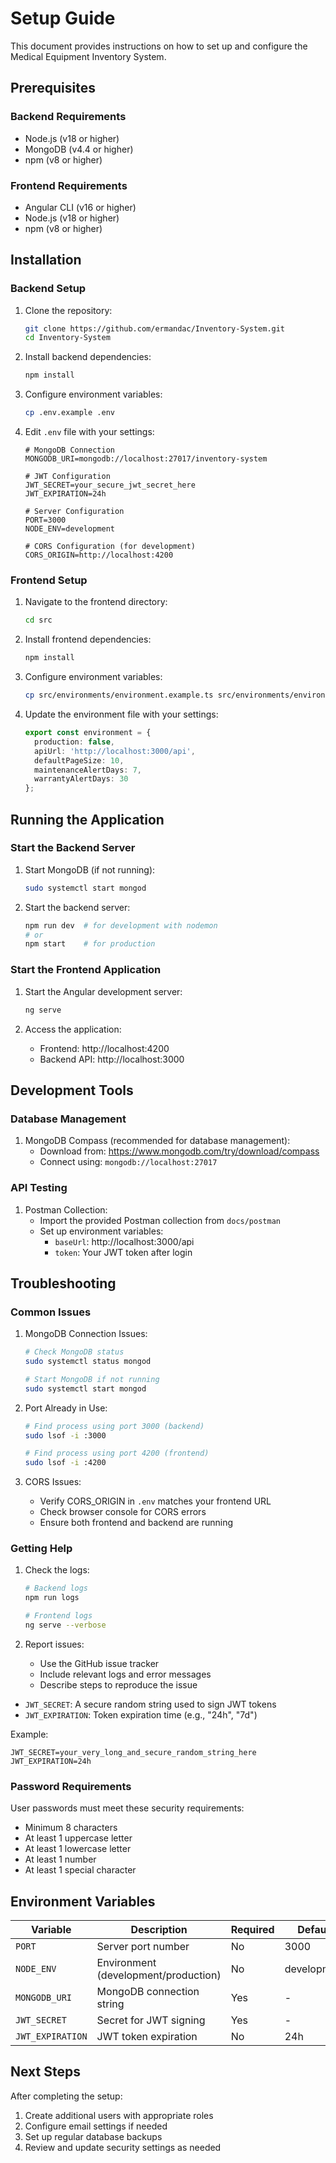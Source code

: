 # Setup Guide

This document provides instructions on how to set up and configure the Medical Equipment Inventory System.

## Prerequisites

### Backend Requirements
- Node.js (v18 or higher)
- MongoDB (v4.4 or higher)
- npm (v8 or higher)

### Frontend Requirements
- Angular CLI (v16 or higher)
- Node.js (v18 or higher)
- npm (v8 or higher)

## Installation

### Backend Setup

1. Clone the repository:
   ```bash
   git clone https://github.com/ermandac/Inventory-System.git
   cd Inventory-System
   ```

2. Install backend dependencies:
   ```bash
   npm install
   ```

3. Configure environment variables:
   ```bash
   cp .env.example .env
   ```

4. Edit `.env` file with your settings:
   ```env
   # MongoDB Connection
   MONGODB_URI=mongodb://localhost:27017/inventory-system
   
   # JWT Configuration
   JWT_SECRET=your_secure_jwt_secret_here
   JWT_EXPIRATION=24h
   
   # Server Configuration
   PORT=3000
   NODE_ENV=development
   
   # CORS Configuration (for development)
   CORS_ORIGIN=http://localhost:4200
   ```

### Frontend Setup

1. Navigate to the frontend directory:
   ```bash
   cd src
   ```

2. Install frontend dependencies:
   ```bash
   npm install
   ```

3. Configure environment variables:
   ```bash
   cp src/environments/environment.example.ts src/environments/environment.ts
   ```

4. Update the environment file with your settings:
   ```typescript
   export const environment = {
     production: false,
     apiUrl: 'http://localhost:3000/api',
     defaultPageSize: 10,
     maintenanceAlertDays: 7,
     warrantyAlertDays: 30
   };
   ```

## Running the Application

### Start the Backend Server

1. Start MongoDB (if not running):
   ```bash
   sudo systemctl start mongod
   ```

2. Start the backend server:
   ```bash
   npm run dev  # for development with nodemon
   # or
   npm start    # for production
   ```

### Start the Frontend Application

1. Start the Angular development server:
   ```bash
   ng serve
   ```

2. Access the application:
   - Frontend: http://localhost:4200
   - Backend API: http://localhost:3000

## Development Tools

### Database Management

1. MongoDB Compass (recommended for database management):
   - Download from: https://www.mongodb.com/try/download/compass
   - Connect using: `mongodb://localhost:27017`

### API Testing

1. Postman Collection:
   - Import the provided Postman collection from `docs/postman`
   - Set up environment variables:
     - `baseUrl`: http://localhost:3000/api
     - `token`: Your JWT token after login

## Troubleshooting

### Common Issues

1. MongoDB Connection Issues:
   ```bash
   # Check MongoDB status
   sudo systemctl status mongod
   
   # Start MongoDB if not running
   sudo systemctl start mongod
   ```

2. Port Already in Use:
   ```bash
   # Find process using port 3000 (backend)
   sudo lsof -i :3000
   
   # Find process using port 4200 (frontend)
   sudo lsof -i :4200
   ```

3. CORS Issues:
   - Verify CORS_ORIGIN in `.env` matches your frontend URL
   - Check browser console for CORS errors
   - Ensure both frontend and backend are running

### Getting Help

1. Check the logs:
   ```bash
   # Backend logs
   npm run logs
   
   # Frontend logs
   ng serve --verbose
   ```

2. Report issues:
   - Use the GitHub issue tracker
   - Include relevant logs and error messages
   - Describe steps to reproduce the issue

- `JWT_SECRET`: A secure random string used to sign JWT tokens
- `JWT_EXPIRATION`: Token expiration time (e.g., "24h", "7d")

Example:
```
JWT_SECRET=your_very_long_and_secure_random_string_here
JWT_EXPIRATION=24h
```

### Password Requirements

User passwords must meet these security requirements:
- Minimum 8 characters
- At least 1 uppercase letter
- At least 1 lowercase letter
- At least 1 number
- At least 1 special character

## Environment Variables

| Variable | Description | Required | Default |
|----------|-------------|----------|---------|
| `PORT` | Server port number | No | 3000 |
| `NODE_ENV` | Environment (development/production) | No | development |
| `MONGODB_URI` | MongoDB connection string | Yes | - |
| `JWT_SECRET` | Secret for JWT signing | Yes | - |
| `JWT_EXPIRATION` | JWT token expiration | No | 24h |

## Next Steps

After completing the setup:
1. Create additional users with appropriate roles
2. Configure email settings if needed
3. Set up regular database backups
4. Review and update security settings as needed
